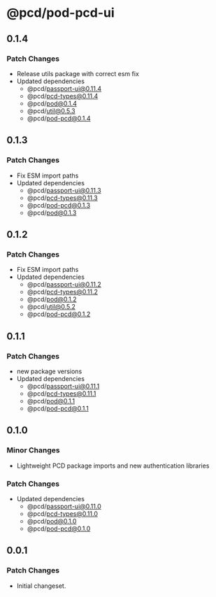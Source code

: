 # @pcd/pod-pcd-ui

## 0.1.4

### Patch Changes

- Release utils package with correct esm fix
- Updated dependencies
  - @pcd/passport-ui@0.11.4
  - @pcd/pcd-types@0.11.4
  - @pcd/pod@0.1.4
  - @pcd/util@0.5.3
  - @pcd/pod-pcd@0.1.4

## 0.1.3

### Patch Changes

- Fix ESM import paths
- Updated dependencies
  - @pcd/passport-ui@0.11.3
  - @pcd/pcd-types@0.11.3
  - @pcd/pod-pcd@0.1.3
  - @pcd/pod@0.1.3

## 0.1.2

### Patch Changes

- Fix ESM import paths
- Updated dependencies
  - @pcd/passport-ui@0.11.2
  - @pcd/pcd-types@0.11.2
  - @pcd/pod@0.1.2
  - @pcd/util@0.5.2
  - @pcd/pod-pcd@0.1.2

## 0.1.1

### Patch Changes

- new package versions
- Updated dependencies
  - @pcd/passport-ui@0.11.1
  - @pcd/pcd-types@0.11.1
  - @pcd/pod@0.1.1
  - @pcd/pod-pcd@0.1.1

## 0.1.0

### Minor Changes

- Lightweight PCD package imports and new authentication libraries

### Patch Changes

- Updated dependencies
  - @pcd/passport-ui@0.11.0
  - @pcd/pcd-types@0.11.0
  - @pcd/pod@0.1.0
  - @pcd/pod-pcd@0.1.0

## 0.0.1

### Patch Changes

- Initial changeset.
